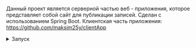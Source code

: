 Данный проект является серверной частью веб - приложения, которое представляет собой сайт для публикации записей. Сделан с использованием Spring Boot. Клиентская часть приложения: https://github.com/maksim25y/clientApp

</details>
<details><summary>Запуск</summary>
Для того, чтобы запустить необходимо проделать следующие шаги на Windows, установите [Git Bash](https://git-scm.com/)

1. Склонируйте репозиторий

```shell
git clone git@github.com:maksim25y/InstagramApp.git
```

2. Скачайте и установите Docker

Скачать и найти инструкцию по установке вы можете на официальном сайте [Docker](https://www.docker.com)

3. Запустите сервер в Docker

Для этого откройте терминал и перейдите в папку репозитория

```shell
cd InstagramApp
cd demo
```

#### Переменные окружения в .env

Описание:
1. POSTGRES_DB - имя базы данных
2. POSTGRES_HOST - хост базы данных (в данном случае имя сервиса в docker-compose)
3. POSTGRES_PASSWORD - пароль от базы данных
4. POSTGRES_PORT - порт, требующийся для работы базы данных
5. POSTGRES_USER - имя пользователя базы данных
6. SECRET_KEY - секретный ключ от вашего сайта

Далее введите команду

```shell
docker-compose up --build
```
Готово! Сервер запущен.
Далее переходите к запуску клиента, если ещё не запустили: https://github.com/maksim25y/clientApp

Чтобы остановить работу контейнеров, в терминале, откуда вы запускали docker-compose нажмите Ctrl+C (Control + C для Mac)
</details>
